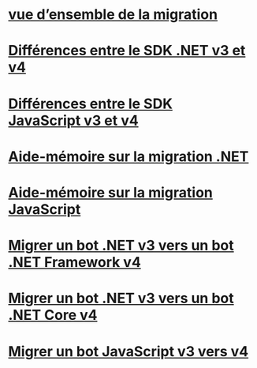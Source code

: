 # [vue d’ensemble de la migration](migration-overview.md)
# [Différences entre le SDK .NET v3 et v4](migration-about.md)
# [Différences entre le SDK JavaScript v3 et v4](migration-about-javascript.md)
# [Aide-mémoire sur la migration .NET](net-migration-quickreference.md)
# [Aide-mémoire sur la migration JavaScript](javascript-migration-quickreference.md)
# [Migrer un bot .NET v3 vers un bot .NET Framework v4](conversion-framework.md)
# [Migrer un bot .NET v3 vers un bot .NET Core v4](conversion-core.md)
# [Migrer un bot JavaScript v3 vers v4](conversion-javascript.md)

<!-- Current target:
_intro/overview_
    Summary of our approach to migration, including what's in this node, with links. (pending)
Differences between the v3 and v4 .NET SDK
Differences between the v3 and v4 JavaScript SDK (pending rough draft Jonathan S)
.NET migration quick reference
JavaScript migration quick reference
Migrate a .NET v3 bot to a Framework v4 bot
Migrate a .NET v3 bot to a Core v4 bot
Migrate a JavaScript v3 bot to v4

(For walkthroughs and overview: mention why you'd use each approach)
-->